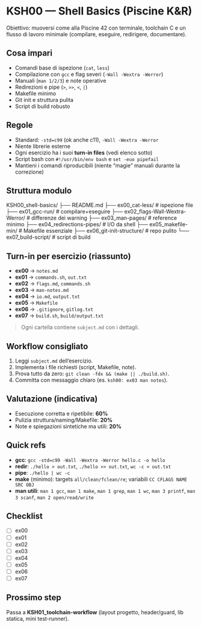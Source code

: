 # KSH00 — Shell Basics (Piscine K&R)

Obiettivo: muoversi come alla Piscine 42 con terminale, toolchain C e un flusso di lavoro minimale (compilare, eseguire, redirigere, documentare).

## Cosa impari
- Comandi base di ispezione (`cat`, `less`)
- Compilazione con `gcc` e flag severi (`-Wall -Wextra -Werror`)
- Manuali (`man 1/2/3`) e note operative
- Redirezioni e pipe (`>`, `>>`, `<`, `|`)
- Makefile minimo
- Git init e struttura pulita
- Script di build robusto

## Regole
- Standard: `-std=c99` (ok anche c11), `-Wall -Wextra -Werror`
- Niente librerie esterne
- Ogni esercizio ha i suoi **turn-in files** (vedi elenco sotto)
- Script bash con `#!/usr/bin/env bash` e `set -euo pipefail`
- Mantieni i comandi riproducibili (niente “magie” manuali durante la correzione)

## Struttura modulo
KSH00_shell-basics/
├── README.md
├── ex00_cat-less/ # ispezione file
├── ex01_gcc-run/ # compilare+eseguire
├── ex02_flags-Wall-Wextra-Werror/ # differenze dei warning
├── ex03_man-pages/ # reference minimo
├── ex04_redirections-pipes/ # I/O da shell
├── ex05_makefile-min/ # Makefile essenziale
├── ex06_git-init-structure/ # repo pulito
└── ex07_build-script/ # script di build


## Turn-in per esercizio (riassunto)
- **ex00** → `notes.md`
- **ex01** → `commands.sh`, `out.txt`
- **ex02** → `flags.md`, `commands.sh`
- **ex03** → `man-notes.md`
- **ex04** → `io.md`, `output.txt`
- **ex05** → `Makefile`
- **ex06** → `.gitignore`, `gitlog.txt`
- **ex07** → `build.sh`, `build/output.txt`

> Ogni cartella contiene `subject.md` con i dettagli.

## Workflow consigliato
1. Leggi `subject.md` dell’esercizio.
2. Implementa i file richiesti (script, Makefile, note).
3. Prova tutto da zero: `git clean -fdx && (make || ./build.sh)`.
4. Committa con messaggio chiaro (es. `ksh00: ex03 man notes`).

## Valutazione (indicativa)
- Esecuzione corretta e ripetibile: **60%**
- Pulizia struttura/naming/Makefile: **20%**
- Note e spiegazioni sintetiche ma utili: **20%**

## Quick refs
- **gcc**: `gcc -std=c99 -Wall -Wextra -Werror hello.c -o hello`
- **redir**: `./hello > out.txt`, `./hello >> out.txt`, `wc -c < out.txt`
- **pipe**: `./hello | wc -c`
- **make** (minimo): targets `all/clean/fclean/re`; variabili `CC CFLAGS NAME SRC OBJ`
- **man utili**: `man 1 gcc`, `man 1 make`, `man 1 grep`, `man 1 wc`, `man 3 printf`, `man 3 scanf`, `man 2 open/read/write`

## Checklist
- [ ] ex00
- [ ] ex01
- [ ] ex02
- [ ] ex03
- [ ] ex04
- [ ] ex05
- [ ] ex06
- [ ] ex07

## Prossimo step
Passa a **KSH01_toolchain-workflow** (layout progetto, header/guard, lib statica, mini test-runner).

